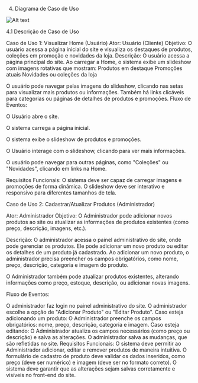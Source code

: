   4.  Diagrama de Caso de Uso

![Alt text](draw.io.PNG)

  4.1  Descrição de Caso de Uso

Caso de Uso 1: Visualizar Home (Usuário)
Ator: Usuário (Cliente)
Objetivo: O usuário acessa a página inicial do site e visualiza os destaques de produtos, coleções em promoção e novidades da loja.
Descrição:
O usuário acessa a página principal do site.
Ao carregar a Home, o sistema exibe um slideshow com imagens rotativas que mostram:
Produtos em destaque
Promoções atuais
Novidades ou coleções da loja


O usuário pode navegar pelas imagens do slideshow, clicando nas setas para visualizar mais produtos ou informações.
Também há links clicáveis para categorias ou páginas de detalhes de produtos e promoções.
Fluxo de Eventos:

O Usuário abre o site.

O sistema carrega a página inicial.

O sistema exibe o slideshow de produtos e 
promoções.

O Usuário interage com o slideshow, clicando para ver mais informações.

O usuário pode navegar para outras páginas, como "Coleções" ou "Novidades", clicando em links na Home.

Requisitos Funcionais:
O sistema deve ser capaz de carregar imagens e promoções de forma dinâmica.
O slideshow deve ser interativo e responsivo para diferentes tamanhos de tela.


Caso de Uso 2: Cadastrar/Atualizar Produtos (Administrador)

Ator: Administrador
Objetivo: O Administrador pode adicionar novos produtos ao site ou atualizar as informações de produtos existentes (como preço, descrição, imagens, etc.).

Descrição:
O administrador acessa o painel administrativo do site, onde pode gerenciar os produtos.
Ele pode adicionar um novo produto ou editar os detalhes de um produto já cadastrado.
Ao adicionar um novo produto, o administrador precisa preencher os campos obrigatórios, como nome, preço, descrição, categoria e imagem do produto.

O Administrador também pode atualizar produtos existentes, alterando informações como preço, estoque, descrição, ou adicionar novas imagens.

Fluxo de Eventos:

O administrador faz login no painel administrativo do site.
O administrador escolhe a opção de "Adicionar Produto" ou "Editar Produto".
Caso esteja adicionando um produto:
O Administrador preenche os campos obrigatórios: nome, preço, descrição, categoria e imagem.
Caso esteja editando:
O Administrador atualiza os campos necessários (como preço ou descrição) e salva as alterações.
O administrador salva as mudanças, que são refletidas no site.
Requisitos Funcionais:
O sistema deve permitir ao Administrador adicionar, editar e remover produtos de maneira intuitiva.
O formulário de cadastro de produto deve validar os dados inseridos, como preço (deve ser numérico) e imagem (deve ser no formato correto).
O sistema deve garantir que as alterações sejam salvas  corretamente e visíveis no front-end do site.
